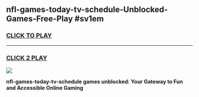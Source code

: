 
## nfl-games-today-tv-schedule-Unblocked-Games-Free-Play #sv1em
<h3>
<a href="https://us.freeplayer.one?title=nfl-games-today-tv-schedule&ref=9M">CLICK TO PLAY</a></h3>
<hr>

<h3>
<a href="https://us.freeplayer.one?title=nfl-games-today-tv-schedule&ref=9M">CLICK 2 PLAY</a>
  
</h3>

<a href="https://us.freeplayer.one?title=nfl-games-today-tv-schedule&ref=9M"><img src="https://clearcache.store/games.png"></a>


**nfl-games-today-tv-schedule games unblocked: Your Gateway to Fun and Accessible Online Gaming**
